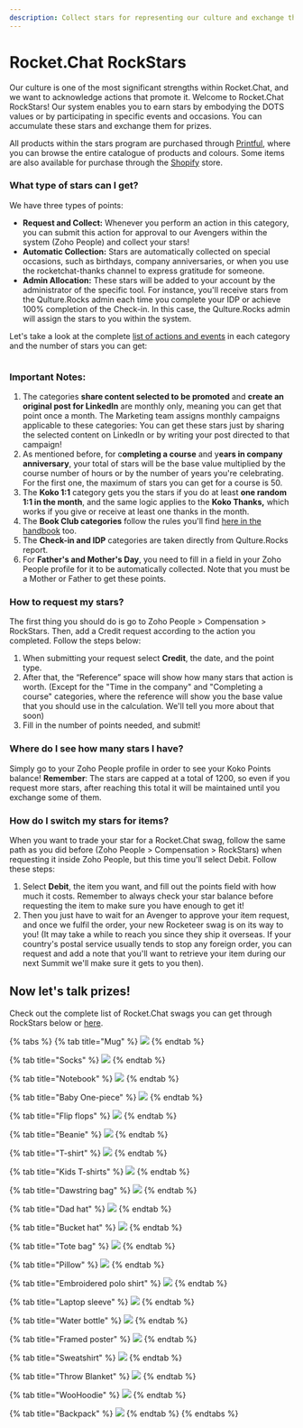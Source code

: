 ```yaml
---
description: Collect stars for representing our culture and exchange them for prizes!
---
```


# Rocket.Chat RockStars

Our culture is one of the most significant strengths within Rocket.Chat, and we want to acknowledge actions that promote it. Welcome to Rocket.Chat RockStars! Our system enables you to earn stars by embodying the DOTS values or by participating in specific events and occasions. You can accumulate these stars and exchange them for prizes.&#x20;

All products within the stars program are purchased through [Printful](https://www.printful.com/uk/custom-products), where you can browse the entire catalogue of products and colours. Some items are also available for purchase through the [Shopify](https://rocket-chat.myshopify.com/) store.&#x20;

### What type of stars can I get?

We have three types of points:

* **Request and Collect:** Whenever you perform an action in this category, you can submit this action for approval to our Avengers within the system (Zoho People) and collect your stars!
* **Automatic Collection:** Stars are automatically collected on special occasions, such as birthdays, company anniversaries, or when you use the rocketchat-thanks channel to express gratitude for someone.
* **Admin Allocation:** These stars will be added to your account by the administrator of the specific tool. For instance, you'll receive stars from the Qulture.Rocks admin each time you complete your IDP or achieve 100% completion of the Check-in. In this case, the Qulture.Rocks admin will assign the stars to you within the system.

Let's take a look at the complete [list of actions and events](https://docs.google.com/spreadsheets/d/1GfdttY-0eFtzY5ZerPKRaAwvSQGaxjbFSZsa4RoebuA/edit#gid=0) in each category and the number of stars you can get:

<figure><img src="../../.gitbook/assets/Table of Koko Points (Updated).png" alt=""><figcaption></figcaption></figure>

### Important Notes:

1. The categories **share content selected to be promoted** and **create an original post for LinkedIn** are monthly only, meaning you can get that point once a month. The Marketing team assigns monthly campaigns applicable to these categories: You can get these stars just by sharing the selected content on LinkedIn or by writing your post directed to that campaign!
2. As mentioned before, for c**ompleting a course** and y**ears in company anniversary**, your total of stars will be the base value multiplied by the course number of hours or by the number of years you're celebrating. For the first one, the maximum of stars you can get for a course is 50.
3. The **Koko 1:1** category gets you the stars if you do at least **one random 1:1 in the month**, and the same logic applies to the **Koko Thanks,** which works if you give or receive at least one thanks in the month.
4. The **Book Club categories** follow the rules you'll find [here in the handbook](https://handbook.rocket.chat/company/people/developing-yourself/the-book-club) too.
5. The **Check-in and IDP** categories are taken directly from Qulture.Rocks report.
6. For **Father's and Mother's Day**, you need to fill in a field in your Zoho People profile for it to be automatically collected. Note that you must be a Mother or Father to get these points.

### How to request my stars?

The first thing you should do is go to Zoho People > Compensation > RockStars. Then, add a Credit request according to the action you completed. Follow the steps below:

1. When submitting your request select **Credit**, the date, and the point type.
2. After that, the “Reference” space will show how many stars that action is worth. (Except for the "Time in the company" and "Completing a course" categories, where the reference will show you the base value that you should use in the calculation. We'll tell you more about that soon)
3. Fill in the number of points needed, and submit!&#x20;

### Where do I see how many stars I have?

Simply go to your Zoho People profile in order to see your Koko Points balance! **Remember**: The stars are capped at a total of 1200, so even if you request more stars, after reaching this total it will be maintained until you exchange some of them.

### How do I switch my stars for items?

When you want to trade your star for a Rocket.Chat swag, follow the same path as you did before (Zoho People > Compensation > RockStars) when requesting it inside Zoho People, but this time you'll select Debit. Follow these steps:

1. Select **Debit**, the item you want, and fill out the points field with how much it costs. Remember to always check your star balance before requesting the item to make sure you have enough to get it!
2. Then you just have to wait for an Avenger to approve your item request, and once we fulfil the order, your new Rocketeer swag is on its way to you! (It may take a while to reach you since they ship it overseas. If your country's postal service usually tends to stop any foreign order, you can request and add a note that you'll want to retrieve your item during our next Summit we'll make sure it gets to you then).

## **Now let's talk prizes!**

Check out the complete list of Rocket.Chat swags you can get through RockStars below or [here](https://docs.google.com/spreadsheets/d/1GfdttY-0eFtzY5ZerPKRaAwvSQGaxjbFSZsa4RoebuA/edit?usp=sharing).

{% tabs %}
{% tab title="Mug" %}
![](../../.gitbook/assets/mug.png)
{% endtab %}

{% tab title="Socks" %}
![](../../.gitbook/assets/socks.png)
{% endtab %}

{% tab title="Notebook" %}
![](../../.gitbook/assets/notebook.png)
{% endtab %}

{% tab title="Baby One-piece" %}
![](../../.gitbook/assets/tiptop.png)
{% endtab %}

{% tab title="Flip flops" %}
![](../../.gitbook/assets/flipflops.png)
{% endtab %}

{% tab title="Beanie" %}
![](../../.gitbook/assets/beanie.png)
{% endtab %}

{% tab title="T-shirt" %}
![](../../.gitbook/assets/tshirts.png)
{% endtab %}

{% tab title="Kids T-shirts" %}
![](../../.gitbook/assets/Allstars.png)
{% endtab %}

{% tab title="Dawstring bag" %}
![](../../.gitbook/assets/drawstring.png)
{% endtab %}

{% tab title="Dad hat" %}
![](<../../.gitbook/assets/dad hat.png>)
{% endtab %}

{% tab title="Bucket hat" %}
![](../../.gitbook/assets/bucket.png)
{% endtab %}

{% tab title="Tote bag" %}
![](../../.gitbook/assets/tote.png)
{% endtab %}

{% tab title="Pillow" %}
![](../../.gitbook/assets/pillow.png)
{% endtab %}

{% tab title="Embroidered polo shirt" %}
![](<../../.gitbook/assets/polo shirts.png>)
{% endtab %}

{% tab title="Laptop sleeve" %}
![](../../.gitbook/assets/laptop.png)
{% endtab %}

{% tab title="Water bottle" %}
![](../../.gitbook/assets/bottle.png)
{% endtab %}

{% tab title="Framed poster" %}
![](<../../.gitbook/assets/framed poster.png>)
{% endtab %}

{% tab title="Sweatshirt" %}
![](../../.gitbook/assets/sweatshirt.png)
{% endtab %}

{% tab title="Throw Blanket" %}
![](<../../.gitbook/assets/throw towel.png>)
{% endtab %}

{% tab title="WooHoodie" %}
![](../../.gitbook/assets/hoodie.png)
{% endtab %}

{% tab title="Backpack" %}
![](../../.gitbook/assets/backpack.png)
{% endtab %}
{% endtabs %}

